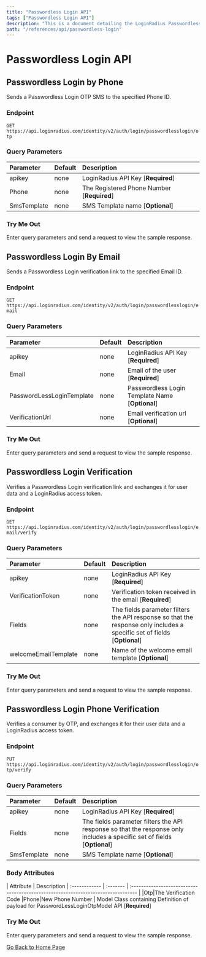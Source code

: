 ```yaml
---
title: "Passwordless Login API"
tags: ["Passwordless Login API"]
description: "This is a document detailing the LoginRadius Passwordless Login APIs."
path: "/references/api/passwordless-login"
---
```


# Passwordless Login API
 
## Passwordless Login by Phone

  Sends a Passwordless Login OTP SMS to the specified Phone ID.

  ### Endpoint
  `GET` `https://api.loginradius.com/identity/v2/auth/login/passwordlesslogin/otp`

  ### Query Parameters
  | Parameter    | Default | Description |
  | :------------ | :------- | :-------------------------------------------------------------------------------- |
  | apikey | none | LoginRadius API Key [**Required**] |
  | Phone | none | The Registered Phone Number [**Required**] |
  | SmsTemplate | none | SMS Template name [**Optional**] |
  
  ### Try Me Out
    
  Enter query parameters and send a request to view the sample response.

  <try-me-out id="passwordless-login-by-phone" endpoint="https://api.loginradius.com/identity/v2/auth/login/passwordlesslogin/otp" method="GET" params='{"queryParams":[{"key":"apiKey","default":""},{"key":"phone","default":""},{"key":"smsTemplate"}]}'></try-me-out>
 
## Passwordless Login By Email

  Sends a Passwordless Login verification link to the specified Email ID.

  ### Endpoint
  `GET` `https://api.loginradius.com/identity/v2/auth/login/passwordlesslogin/email`

  ### Query Parameters
  | Parameter    | Default | Description |
  | :------------ | :------- | :-------------------------------------------------------------------------------- |
  | apikey | none | LoginRadius API Key [**Required**] |
  | Email | none | Email of the user [**Required**] |
  | PasswordLessLoginTemplate | none | Passwordless Login Template Name [**Optional**] |
  | VerificationUrl | none | Email verification url [**Optional**] |
  
  ### Try Me Out
    
  Enter query parameters and send a request to view the sample response.

  <try-me-out id="passwordless-login-by-email" endpoint="https://api.loginradius.com/identity/v2/auth/login/passwordlesslogin/email" method="GET" params='{"queryParams":[{"key":"apiKey","default":""},{"key":"email","default":""},{"key":"passwordlessLoginTemplate"},{"key":"verificationUrl"}]}'></try-me-out>
 
## Passwordless Login Verification

  Verifies a Passwordless Login verification link and exchanges it for user data and a LoginRadius access token. 

  ### Endpoint
  `GET` `https://api.loginradius.com/identity/v2/auth/login/passwordlesslogin/email/verify`

  ### Query Parameters
  | Parameter    | Default | Description |
  | :------------ | :------- | :-------------------------------------------------------------------------------- |
  | apikey | none | LoginRadius API Key [**Required**] |
  | VerificationToken | none | Verification token received in the email [**Required**] |
  | Fields | none | The fields parameter filters the API response so that the response only includes a specific set of fields [**Optional**] |
  | welcomeEmailTemplate | none | Name of the welcome email template [**Optional**] |
  
  ### Try Me Out
    
  Enter query parameters and send a request to view the sample response.

  <try-me-out id="passwordless-login-verification" endpoint="https://api.loginradius.com/identity/v2/auth/login/passwordlesslogin/email/verify" method="GET" params='{"queryParams":[{"key":"apiKey","default":""},{"key":"verificationToken","default":""},{"key":"fields"},{"key":"welcomeEmailTemplate"}]}'></try-me-out>

## Passwordless Login Phone Verification

  Verifies a consumer by OTP, and exchanges it for their user data and a LoginRadius access token.

  ### Endpoint
  `PUT` `https://api.loginradius.com/identity/v2/auth/login/passwordlesslogin/otp/verify`

  ### Query Parameters
  | Parameter    | Default | Description |
  | :------------ | :------- | :-------------------------------------------------------------------------------- |
  | apikey | none | LoginRadius API Key [**Required**] |
  | Fields | none | The fields parameter filters the API response so that the response only includes a specific set of fields [**Optional**] |
  | SmsTemplate | none | SMS Template name [**Optional**] |

  ### Body Attributes
  | Attribute | Description 
  | :------------ | :------- | :-------------------------------------------------------------------------------- | 
  |Otp|The Verification Code
  |Phone|New Phone Number | Model Class containing Definition of payload for PasswordLessLoginOtpModel API [**Required**]
  
  ### Try Me Out
    
  Enter query parameters and send a request to view the sample response.

  <try-me-out id="passwordless-login-phone-verification" endpoint="https://api.loginradius.com/identity/v2/auth/login/passwordlesslogin/otp/verify" method="PUT" params='{"queryParams":[{"key":"apiKey","default":""},{"key":"fields","default":""},{"key":"smsTemplate"}],"headers":[{"key":"Content-Type","default":"application/json"}],"body":{"otp":"", "phone":""}}'></try-me-out>

[Go Back to Home Page](/)
